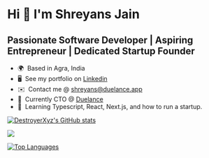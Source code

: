 Hi 👋 I'm Shreyans Jain
====================================================================================================================================================

Passionate Software Developer | Aspiring Entrepreneur | Dedicated Startup Founder
---------------------------------------------------------------------------------

* 🌍  Based in Agra, India
* 🖥️  See my portfolio on [Linkedin](https://www.linkedin.com/in/sjain07/)
* ✉️  Contact me @ [shreyans@duelance.app](mailto:shreyans@duelance.app)
* 🚀  Currently CTO @ [Duelance](https://duelance.app)
* 🧠  Learning Typescript, React, Next.js, and how to run a startup.

<a href="#"><img src="https://github-readme-stats.vercel.app/api?username=DestroyerXyz&show_icons=true&hide=&count_private=true&title_color=0891b2&text_color=ffffff&icon_color=0891b2&bg_color=010409&hide_border=true&show_icons=true" alt="DestroyerXyz's GitHub stats" /></a>

<a href="#"><img src="https://github-readme-streak-stats.herokuapp.com/?user=DestroyerXyz&stroke=ffffff&background=010409&ring=0891b2&fire=0891b2&currStreakNum=ffffff&currStreakLabel=0891b2&sideNums=ffffff&sideLabels=ffffff&dates=ffffff&hide_border=true" /></a>

<a href="#" align="left"><img src="https://github-readme-stats.vercel.app/api/top-langs/?username=DestroyerXyz&langs_count=3&title_color=0891b2&text_color=ffffff&icon_color=0891b2&bg_color=010409&hide_border=true&locale=en&custom_title=Top%20%Languages" alt="Top Languages" /></a>
